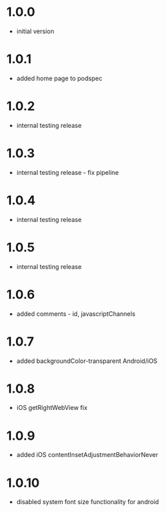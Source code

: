 # 1.0.0 
- initial version
# 1.0.1
- added home page to podspec
# 1.0.2
- internal testing release
# 1.0.3
- internal testing release - fix pipeline
# 1.0.4
- internal testing release
# 1.0.5
- internal testing release
# 1.0.6
- added comments - id, javascriptChannels
# 1.0.7
- added backgroundColor-transparent Android/iOS
# 1.0.8
- iOS getRightWebView fix
# 1.0.9
- added iOS contentInsetAdjustmentBehaviorNever
# 1.0.10
- disabled system font size functionality for android 